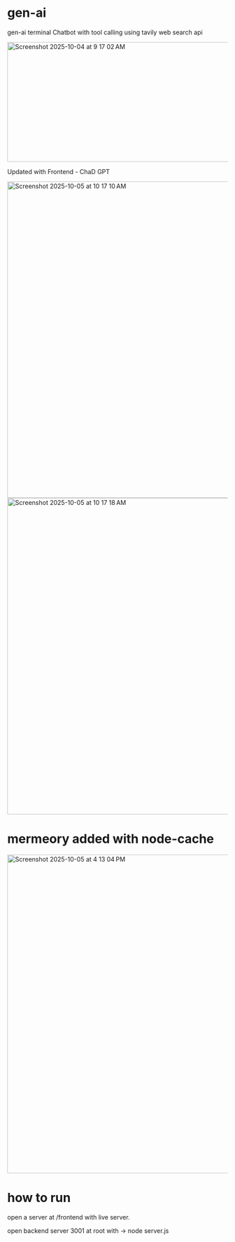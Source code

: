 # gen-ai
gen-ai terminal Chatbot with tool calling using tavily web search api

<img width="761" height="274" alt="Screenshot 2025-10-04 at 9 17 02 AM" src="https://github.com/user-attachments/assets/d0399173-ae79-48f0-a0b1-e255639ae6f2" />

Updated with Frontend - ChaD GPT 

<img width="1470" height="724" alt="Screenshot 2025-10-05 at 10 17 10 AM" src="https://github.com/user-attachments/assets/0001f9a4-ac06-4f79-9063-c6910235939e" />
<img width="1470" height="724" alt="Screenshot 2025-10-05 at 10 17 18 AM" src="https://github.com/user-attachments/assets/75a4c88b-8de0-4996-95d8-6d5f6f7609fc" />

# mermeory added with node-cache
<img width="1470" height="729" alt="Screenshot 2025-10-05 at 4 13 04 PM" src="https://github.com/user-attachments/assets/4df3ac57-00ae-4992-93b9-1d44bb6ec99d" />


# how to run
open a server at /frontend with live server.

open backend server 3001 at root with -> node server.js
